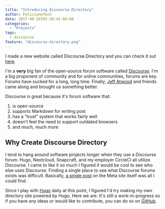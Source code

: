 ```yaml
---
title: "Introducing Discourse.Directory"
author: FelicianoTech
date: 2017-09-26T05:30:43-04:00
categories:
  - "Projects"
tags:
  - discourse
feature: "discourse-directory.png"
---
```

I made a new website called Discourse.Directory and you can check it out [here](https://Discourse.Directory).

<!--more-->

I'm a **very** big fan of the open-source forum software called [Discourse](https://www.discourse.org/). I'm a big proponent of community and for online communities, forums are key. Forums have sucked for a long, long time. Finally, [Jeff Atwood](https://blog.codinghorror.com/) and friends came along and brought us something better.

Discourse is great because it's forum software that:

1. is open-source
1. supports Markdown for writing post
1. has a "trust" system that works fairly well
1. doesn't feel the need to support outdated browsers
1. and much, much more

## Why Create Discourse Directory

I tend to hang around software projects longer when they use a Discourse forum. Hugo, Nextcloud, Snapcraft, and my employer CircleCI all utilize Discourse. I came to like it so much I figured it would be cool to see who else uses Discourse. Finding a single place to see what Discourse forums exists was difficult. Basically, [a single post](https://meta.discourse.org/t/please-visit-our-discourse-forum-directory/3102) on the Meta site itself was all I could find.

Since I play with [Hugo](https://gohugo.io/) daily at this point, I figured I'd try making my own directory site powered by Hugo. Here we are. It's still a work-in-progress so if you have any ideas or would like to contribute, you can do so on [GitHub](https://github.com/felicianotech/discourse.directory).
